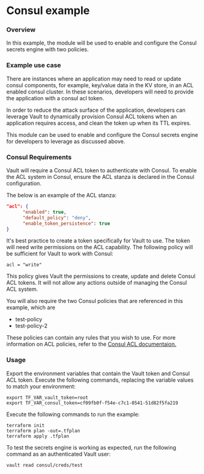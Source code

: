 # Consul example

### Overview

In this example, the module will be used to enable and configure the Consul secrets engine with two policies.

### Example use case

There are instances where an application may need to read or update consul components, for example, key/value data in the KV store, in an ACL enabled consul cluster. In these scenarios, developers will need to provide the application with a consul acl token.

In order to reduce the attack surface of the application, developers can leverage Vault to dynamically provision Consul ACL tokens  when an application requires access, and clean the token up when its TTL expires. 

This module can be used to enable and configure the Consul secrets engine for developers to leverage as discussed above.

### Consul Requirements

Vault will require a Consul ACL token to authenticate with Consul.  To enable the ACL system in Consul, ensure the ACL stanza is declared in the Consul configuration.  

The below is an example of the ACL stanza:

```json
"acl": {
      "enabled": true,
      "default_policy": "deny",
      "enable_token_persistence": true
}
```

It's best practice to create a token specifically for Vault to use. The token will need write permissions on the ACL capability.  The following policy will be sufficient for Vault to work with Consul:

```hcl
acl = "write"
```

This policy gives Vault the permissions to create, update and delete Consul ACL tokens.  It will not allow any actions outside of managing the Consul ACL system.

You will also require the two Consul policies that are referenced in this example, which are 
- test-policy
- test-policy-2

These policies can contain any rules that you wish to use.  For more information on ACL policies, refer to the [Consul ACL documentaion.](https://www.consul.io/docs/security/acl/acl-rules)

### Usage

Export the environment variables that contain the Vault token and Consul ACL token.  Execute the following commands, replacing the variable values to match your environment:

```shell script
export TF_VAR_vault_token=root
export TF_VAR_consul_token=cf09fb0f-f54e-c7c1-0541-51d82f5fa219
```

Execute the following commands to run the example:

```shell script
terraform init
terraform plan -out=.tfplan
terraform apply .tfplan
```

To test the secrets engine is working as expected, run the following command as an authenticated Vault user:

```shell script
vault read consul/creds/test
```